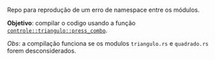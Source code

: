 Repo para reprodução de um erro de namespace entre os módulos.

**Objetivo**: compilar o codigo usando a função [`controle::triangulo::press_combo`](https://github.com/tilacog/rust-mod-error/blob/9facfa78f30508ff3c4f1cfe92fece5621970197/src/controle/triangulo.rs#L3).

*Obs*: a compilação funciona se os modulos `triangulo.rs` e `quadrado.rs` forem desconsiderados.

